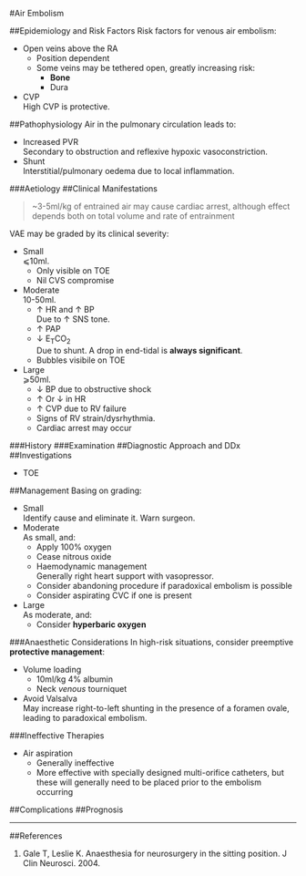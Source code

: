 #Air Embolism


##Epidemiology and Risk Factors
Risk factors for venous air embolism:
* Open veins above the RA
	* Position dependent
	* Some veins may be tethered open, greatly increasing risk:
		* **Bone**  
		* Dura
* CVP  
High CVP is protective.

##Pathophysiology
Air in the pulmonary circulation leads to:
* Increased PVR  
Secondary to obstruction and reflexive hypoxic vasoconstriction.
* Shunt  
Interstitial/pulmonary oedema due to local inflammation.


###Aetiology
##Clinical Manifestations
>~3-5ml/kg of entrained air may cause cardiac arrest, although effect depends both on total volume and rate of entrainment

VAE may be graded by its clinical severity:
* Small  
⩽10ml.
	* Only visible on TOE
	* Nil CVS compromise
* Moderate  
10-50ml.
	* ↑ HR and ↑ BP  
	Due to ↑ SNS tone.
	* ↑ PAP
	* ↓ E<sub>T</sub>CO<sub>2</sub>  
	Due to shunt. A drop in end-tidal is **always significant**.
	* Bubbles visibile on TOE
* Large  
⩾50ml.
	* ↓ BP due to obstructive shock
	* ↑ Or ↓ in HR
	* ↑ CVP due to RV failure  
	* Signs of RV strain/dysrhythmia.
	* Cardiac arrest may occur



###History
###Examination
##Diagnostic Approach and DDx
##Investigations
* TOE

##Management
Basing on grading:
* Small  
Identify cause and eliminate it. Warn surgeon.
* Moderate  
As small, and:
	* Apply 100% oxygen
	* Cease nitrous oxide
	* Haemodynamic management  
	Generally right heart support with vasopressor.
	* Consider abandoning procedure if paradoxical embolism is possible
	* Consider aspirating CVC if one is present
* Large  
As moderate, and:
	* Consider **hyperbaric oxygen**

###Anaesthetic Considerations
In high-risk situations, consider preemptive **protective management**:
* Volume loading
	* 10ml/kg 4% albumin
	* Neck *venous* tourniquet
* Avoid Valsalva  
May increase right-to-left shunting in the presence of a foramen ovale, leading to paradoxical embolism.


###Ineffective Therapies
* Air aspiration
	* Generally ineffective
	* More effective with specially designed multi-orifice catheters, but these will generally need to be placed prior to the embolism occurring


##Complications
##Prognosis

---
##References
1. Gale T, Leslie K. Anaesthesia for neurosurgery in the sitting position. J Clin Neurosci. 2004.